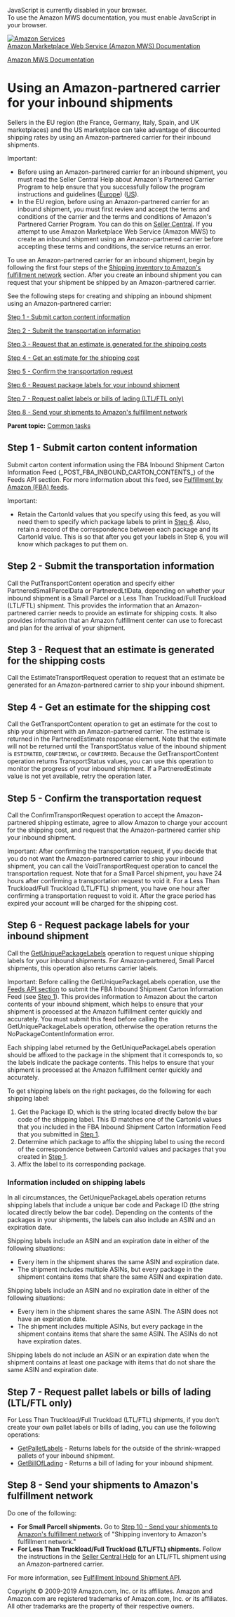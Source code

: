 <div id="MWSDX_noscript">

JavaScript is currently disabled in your browser.  
To use the Amazon MWS documentation, you must enable JavaScript in your
browser.

</div>

<div id="MWSDX_divtop">

[![Amazon
Services](https://images-na.ssl-images-amazon.com/images/G/08/mwsportal/fr_FR/amazonservices.gif "Amazon Services")](http://services.amazon.fr)  
<span id="MWSDX_titlebar">[Amazon Marketplace Web Service (Amazon MWS)
Documentation](https://developer.amazonservices.fr/gp/mws/docs.html)</span>

</div>

<div id="MWSDX_divbottom">

<div id="MWSDX_divleft">

<div id="MWSDX_toc">

</div>

</div>

<div id="MWSDX_divright">

<div id="MWSDX_content">

<span id="MWSDX_breadcrumbs">[Amazon MWS
Documentation](https://developer.amazonservices.fr/gp/mws/docs.html)</span>

<div id="FBAGuide_UsingAmazonCarrierToShip" class="nested0">

Using an Amazon-partnered carrier for your inbound shipments
============================================================

<div class="body">

Sellers in the EU region (the France, Germany, Italy, Spain, and UK
marketplaces) and the US marketplace can take advantage of discounted
shipping rates by using an Amazon-partnered carrier for their inbound
shipments.

<div class="note important">

<span class="importanttitle">Important:</span>

-   Before using an Amazon-partnered carrier for an inbound shipment,
    you must read the Seller Central Help about Amazon's Partnered
    Carrier Program to help ensure that you successfully follow the
    program instructions and guidelines
    (<a href="https://sellercentral.amazon.co.uk/gp/help/201119120" class="xref">Europe</a>)
    (<a href="https://sellercentral.amazon.com/gp/help/201119120" class="xref">US</a>).
-   In the EU region, before using an Amazon-partnered carrier for an
    inbound shipment, you must first review and accept the terms and
    conditions of the carrier and the terms and conditions of Amazon's
    Partnered Carrier Program. You can do this on
    <a href="https://sellercentral.amazon.co.uk/gp/help/201119120" class="xref">Seller Central</a>.
    If you attempt to use <span class="ph">Amazon Marketplace Web
    Service (Amazon MWS)</span> to create an inbound shipment using an
    Amazon-partnered carrier before accepting these terms and
    conditions, the service returns an error.

</div>

To use an Amazon-partnered carrier for an inbound shipment, begin by
following the first four steps of the
<a href="FBAGuide_ShipInventoryToAFN.md" class="xref">Shipping inventory to Amazon's fulfillment network</a>
section. After you create an inbound shipment you can request that your
shipment be shipped by an Amazon-partnered carrier.

See the following steps for creating and shipping an inbound shipment
using an Amazon-partnered carrier:

<a href="#SubmitCartonContentsFeed" class="xref">Step 1 - Submit carton content information</a>

<a href="#SendTransportInfo" class="xref">Step 2 - Submit the transportation information</a>

<a href="#RequestEstimate" class="xref">Step 3 - Request that an estimate is generated for the shipping costs</a>

<a href="#GetEstimate" class="xref">Step 4 - Get an estimate for the shipping cost</a>

<a href="#ConfirmRequrest" class="xref">Step 5 - Confirm the transportation request</a>

<a href="#RequestTransportDocs" class="xref">Step 6 - Request package labels for your inbound shipment</a>

<a href="#RequestPalletLabelsOrBOL" class="xref">Step 7 - Request pallet labels or bills of lading (LTL/FTL only)</a>

<a href="#SendShipmentToAFN" class="xref">Step 8 - Send your shipments to Amazon's fulfillment network</a>

</div>

<div class="related-links">

<div class="familylinks">

<div class="parentlink">

**Parent topic:**
<a href="../fba_guide/FBAGuide_CommonTasks.md" class="link">Common tasks</a>

</div>

</div>

</div>

<div id="SubmitCartonContentsFeed" class="topic concept nested1">

Step 1 - Submit carton content information
------------------------------------------

<div class="body conbody">

Submit carton content information using the FBA Inbound Shipment Carton
Information Feed (\_POST\_FBA\_INBOUND\_CARTON\_CONTENTS\_) of the Feeds
API section. For more information about this feed, see
<a href="../feeds/Feeds_FeedType.md#FeedType_Enumeration__FBAFeeds" class="xref">Fulfillment by Amazon (FBA) feeds</a>.

<div class="note important">

<span class="importanttitle">Important:</span>

-   Retain the <span class="keyword parmname">CartonId</span> values
    that you specify using this feed, as you will need them to specify
    which package labels to print in
    <a href="#RequestTransportDocs" class="xref">Step 6</a>. Also,
    retain a record of the correspondence between each package and its
    <span class="keyword parmname">CartonId</span> value. This is so
    that after you get your labels in Step 6, you will know which
    packages to put them on.

</div>

</div>

</div>

<div id="SendTransportInfo" class="topic concept nested1">

Step 2 - Submit the transportation information
----------------------------------------------

<div class="body conbody">

Call the <span class="keyword apiname">PutTransportContent</span>
operation and specify either <span
class="keyword parmname">PartneredSmallParcelData</span> or <span
class="keyword parmname">PartneredLtlData</span>, depending on whether
your inbound shipment is a <span class="ph">Small Parcel</span> or a
<span class="ph">Less Than Truckload/Full Truckload (LTL/FTL)</span>
shipment. This provides the information that an Amazon-partnered carrier
needs to provide an estimate for shipping costs. It also provides
information that an <span class="ph">Amazon fulfillment center</span>
can use to forecast and plan for the arrival of your shipment.

</div>

</div>

<div id="RequestEstimate" class="topic concept nested1">

Step 3 - Request that an estimate is generated for the shipping costs
---------------------------------------------------------------------

<div class="body conbody">

Call the <span class="keyword apiname">EstimateTransportRequest</span>
operation to request that an estimate be generated for an
Amazon-partnered carrier to ship your inbound shipment.

</div>

</div>

<div id="GetEstimate" class="topic concept nested1">

Step 4 - Get an estimate for the shipping cost
----------------------------------------------

<div class="body conbody">

Call the <span class="keyword apiname">GetTransportContent</span>
operation to get an estimate for the cost to ship your shipment with an
Amazon-partnered carrier. The estimate is returned in the <span
class="keyword parmname">PartneredEstimate</span> response element. Note
that the estimate will not be returned until the <span
class="keyword parmname">TransportStatus</span> value of the inbound
shipment is `ESTIMATED`, `CONFIRMING`, or `CONFIRMED`. Because the <span
class="keyword apiname">GetTransportContent</span> operation returns
<span class="keyword parmname">TransportStatus</span> values, you can
use this operation to monitor the progress of your inbound shipment. If
a <span class="keyword parmname">PartneredEstimate</span> value is not
yet available, retry the operation later.

</div>

</div>

<div id="ConfirmRequrest" class="topic concept nested1">

Step 5 - Confirm the transportation request
-------------------------------------------

<div class="body conbody">

Call the <span class="keyword apiname">ConfirmTransportRequest</span>
operation to accept the Amazon-partnered shipping estimate, agree to
allow Amazon to charge your account for the shipping cost, and request
that the Amazon-partnered carrier ship your inbound shipment.

<div class="note important">

<span class="importanttitle">Important:</span> After confirming the
transportation request, if you decide that you do not want the
Amazon-partnered carrier to ship your inbound shipment, you can call the
<span class="keyword apiname">VoidTransportRequest</span> operation to
cancel the transportation request. Note that for a <span
class="ph">Small Parcel</span> shipment, you have 24 hours after
confirming a transportation request to void it. For a <span
class="ph">Less Than Truckload/Full Truckload (LTL/FTL)</span> shipment,
you have one hour after confirming a transportation request to void it.
After the grace period has expired your account will be charged for the
shipping cost.

</div>

</div>

</div>

<div id="RequestTransportDocs" class="topic concept nested1">

Step 6 - Request package labels for your inbound shipment
---------------------------------------------------------

<div class="body conbody">

Call the
<a href="../fba_inbound/FBAInbound_GetUniquePackageLabels.md" class="xref">GetUniquePackageLabels</a>
operation to request unique shipping labels for your inbound shipments.
For Amazon-partnered, <span class="ph">Small Parcel</span> shipments,
this operation also returns carrier labels.

<div class="note important">

<span class="importanttitle">Important:</span> Before calling the <span
class="keyword apiname">GetUniquePackageLabels</span> operation, use the
<a href="../feeds/Feeds_Overview.md" class="xref">Feeds API section</a>
to submit the FBA Inbound Shipment Carton Information Feed (see
<a href="#SubmitCartonContentsFeed" class="xref">Step 1</a>). This
provides information to Amazon about the carton contents of your inbound
shipment, which helps to ensure that your shipment is processed at the
<span class="ph">Amazon fulfillment center</span> quickly and
accurately. You must submit this feed before calling the <span
class="keyword apiname">GetUniquePackageLabels</span> operation,
otherwise the operation returns the <span
class="keyword parmname">NoPackageContentInformation</span> error.

</div>

Each shipping label returned by the <span
class="keyword apiname">GetUniquePackageLabels</span> operation should
be affixed to the package in the shipment that it corresponds to, so the
labels indicate the package contents. This helps to ensure that your
shipment is processed at the Amazon fulfillment center quickly and
accurately.

To get shipping labels on the right packages, do the following for each
shipping label:

1.  Get the Package ID, which is the string located directly below the
    bar code of the shipping label. This ID matches one of the <span
    class="keyword parmname">CartonId</span> values that you included in
    the FBA Inbound Shipment Carton Information Feed that you submitted
    in <a href="#SubmitCartonContentsFeed" class="xref">Step 1</a>.
2.  Determine which package to affix the shipping label to using the
    record of the correspondence between <span
    class="keyword parmname">CartonId</span> values and packages that
    you created in
    <a href="#SubmitCartonContentsFeed" class="xref">Step 1</a>.
3.  Affix the label to its corresponding package.

<div class="section">

### Information included on shipping labels

In all circumstances, the <span
class="keyword apiname">GetUniquePackageLabels</span> operation returns
shipping labels that include a unique bar code and Package ID (the
string located directly below the bar code). Depending on the contents
of the packages in your shipments, the labels can also include an ASIN
and an expiration date.

Shipping labels include an ASIN and an expiration date in either of the
following situations:

-   Every item in the shipment shares the same ASIN and expiration date.
-   The shipment includes multiple ASINs, but every package in the
    shipment contains items that share the same ASIN and expiration
    date.

Shipping labels include an ASIN and no expiration date in either of the
following situations:

-   Every item in the shipment shares the same ASIN. The ASIN does not
    have an expiration date.
-   The shipment includes multiple ASINs, but every package in the
    shipment contains items that share the same ASIN. The ASINs do not
    have expiration dates.

Shipping labels do not include an ASIN or an expiration date when the
shipment contains at least one package with items that do not share the
same ASIN and expiration date.

</div>

</div>

</div>

<div id="RequestPalletLabelsOrBOL" class="topic concept nested1">

Step 7 - Request pallet labels or bills of lading (LTL/FTL only)
----------------------------------------------------------------

<div class="body conbody">

For <span class="ph">Less Than Truckload/Full Truckload (LTL/FTL)</span>
shipments, if you don’t create your own pallet labels or bills of
lading, you can use the following operations:

-   <a href="../fba_inbound/FBAInbound_GetPalletLabels.md" class="xref">GetPalletLabels</a> -
    Returns labels for the outside of the shrink-wrapped pallets of your
    inbound shipment.
-   <a href="../fba_inbound/FBAInbound_GetBillOfLading.md" class="xref">GetBillOfLading</a> -
    Returns a bill of lading for your inbound shipment.

</div>

</div>

<div id="SendShipmentToAFN" class="topic concept nested1">

Step 8 - Send your shipments to <span class="ph">Amazon's fulfillment network</span>
------------------------------------------------------------------------------------

<div class="body conbody">

Do one of the following:

-   **For <span class="ph">Small Parcel</span>l shipments.** Go to
    <a href="FBAGuide_SendShipmentsToAFN.md#ShipItems" class="xref">Step 10 - Send your shipments to Amazon's fulfillment network</a>
    of "Shipping inventory to <span class="ph">Amazon's fulfillment
    network</span>."
-   **For <span class="ph">Less Than Truckload/Full Truckload
    (LTL/FTL)</span> shipments.** Follow the instructions in the
    <a href="https://sellercentral.amazon.com/gp/help/201119120" class="xref">Seller Central Help</a>
    for an LTL/FTL shipment using an Amazon-partnered carrier.

For more information, see
<a href="../fba_inbound/FBAInbound_Overview.md" class="xref">Fulfillment Inbound Shipment API</a>.

</div>

</div>

</div>

<div id="MWSDX_footer">

Copyright © 2009-2019 Amazon.com, Inc. or its affiliates. Amazon and
Amazon.com are registered trademarks of Amazon.com, Inc. or its
affiliates. All other trademarks are the property of their respective
owners.

</div>

</div>

</div>

<div style="clear: both;">

</div>

</div>

